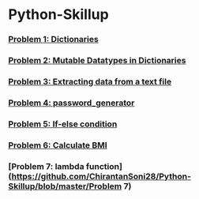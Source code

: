 # Python-Skillup

### [Problem 1: Dictionaries](https://github.com/ChirantanSoni28/Python-Skillup/tree/master/Problem%201)
### [Problem 2: Mutable Datatypes in Dictionaries](https://github.com/ChirantanSoni28/Python-Skillup/tree/master/Problem%202)
### [Problem 3: Extracting data from a text file](https://github.com/ChirantanSoni28/Python-Skillup/tree/master/Problem%203)
### [Problem 4: password_generator](https://github.com/ChirantanSoni28/Python-Skillup/tree/master/Problem%204)
### [Problem 5: If-else condition](https://github.com/ChirantanSoni28/Python-Skillup/tree/master/problem%205)
### [Problem 6: Calculate BMI](https://github.com/ChirantanSoni28/Python-Skillup/tree/master/Problem%206)
### [Problem 7: lambda function](https://github.com/ChirantanSoni28/Python-Skillup/blob/master/Problem 7)
